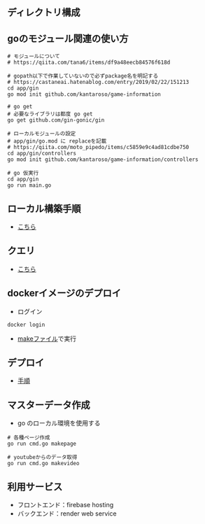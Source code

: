 ## ディレクトリ構成

## goのモジュール関連の使い方

```sell
# モジュールについて
# https://qiita.com/tana6/items/df9a48eecb84576f618d

# gopath以下で作業していないので必ずpackage名を明記する
# https://castaneai.hatenablog.com/entry/2019/02/22/151213
cd app/gin
go mod init github.com/kantaroso/game-information

# go get
# 必要なライブラリは都度 go get
go get github.com/gin-gonic/gin

# ローカルモジュールの設定
# app/gin/go.mod に replaceを記載
# https://qiita.com/moto_pipedo/items/c5859e9c4ad81cdbe750
cd app/gin/controllers
go mod init github.com/kantaroso/game-information/controllers

# go 仮実行
cd app/gin
go run main.go

```

## ローカル構築手順

* [こちら](infra/docker-compose/README.md)


## クエリ

* [こちら](https://github.com/kantaroso/game-information/tree/master/documents/sql)

## dockerイメージのデプロイ

* ログイン
```
docker login
```

* [makeファイル](Makefile)で実行

## デプロイ

* [手順](infra/docker-compose/deploy/README.md)


## マスターデータ作成

* go のローカル環境を使用する
```shell
# 各種ページ作成
go run cmd.go makepage

# youtubeからのデータ取得
go run cmd.go makevideo
```

## 利用サービス
* フロントエンド：firebase hosting
* バックエンド：render web service
